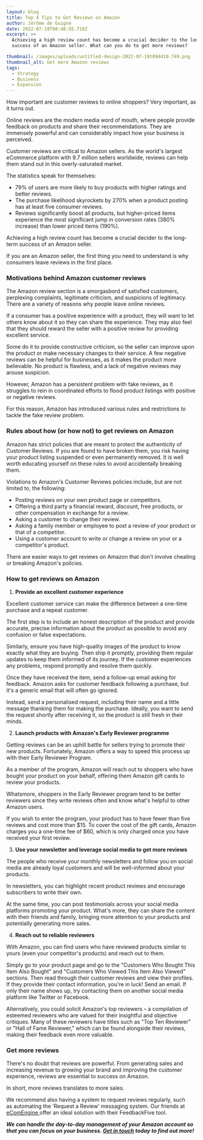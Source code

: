 ```yaml
---
layout: blog
title: Top 4 Tips to Get Reviews on Amazon
author: Jérôme de Guigné
date: 2022-07-19T08:48:55.716Z
excerpt: >+
  Achieving a high review count has become a crucial decider to the long-term
  success of an Amazon seller. What can you do to get more reviews?

thumbnail: /images/uploads/untitled-design-2022-07-19t094410.749.png
thumbnail_alt: Get more Amazon reviews
tags:
  - Strategy
  - Business
  - Expansion
---
```

<!--StartFragment-->

How important are customer reviews to online shoppers? Very important, as it turns out.

Online reviews are the modern media word of mouth, where people provide feedback on products and share their recommendations. They are immensely powerful and can considerably impact how your business is perceived. 

Customer reviews are critical to Amazon sellers. As the world's largest eCommerce platform with 9.7 million sellers worldwide, reviews can help them stand out in this overly-saturated market. 

The statistics speak for themselves:

* 79% of users are more likely to buy products with higher ratings and better reviews.
* The purchase likelihood skyrockets by 270% when a product posting has at least five consumer reviews.
* Reviews significantly boost all products, but higher-priced items experience the most significant jump in conversion rates (380% increase) than lower priced items (190%).

Achieving a high review count has become a crucial decider to the long-term success of an Amazon seller. 

If you are an Amazon seller, the first thing you need to understand is why consumers leave reviews in the first place.

### Motivations behind Amazon customer reviews

The Amazon review section is a smorgasbord of satisfied customers, perplexing complaints, legitimate criticism, and suspicions of legitimacy. There are a variety of reasons why people leave online reviews.

If a consumer has a positive experience with a product, they will want to let others know about it so they can share the experience. They may also feel that they should reward the seller with a positive review for providing excellent service.

Some do it to provide constructive criticism, so the seller can improve upon the product or make necessary changes to their service. A few negative reviews can be helpful for businesses, as it makes the product more believable. No product is flawless, and a lack of negative reviews may arouse suspicion.

However, Amazon has a persistent problem with fake reviews, as it struggles to rein in coordinated efforts to flood product listings with positive or negative reviews.

For this reason, Amazon has introduced various rules and restrictions to tackle the fake review problem.

### Rules about how (or how not) to get reviews on Amazon

Amazon has strict policies that are meant to protect the authenticity of Customer Reviews. If you are found to have broken them, you risk having your product listing suspended or even permanently removed. It is well worth educating yourself on these rules to avoid accidentally breaking them.

Violations to Amazon's Customer Reviews policies include, but are not limited to, the following:

* Posting reviews on your own product page or competitors.
* Offering a third party a financial reward, discount, free products, or other compensation in exchange for a review.
* Asking a customer to change their review. 
* Asking a family member or employee to post a review of your product or that of a competitor.
* Using a customer account to write or change a review on your or a competitor's product.

There are easier ways to get reviews on Amazon that don't involve cheating or breaking Amazon's policies.

### How to get reviews on Amazon

1. **Provide an excellent customer experience**

Excellent customer service can make the difference between a one-time purchase and a repeat customer.

The first step is to include an honest description of the product and provide accurate, precise information about the product as possible to avoid any confusion or false expectations. 

Similarly, ensure you have high-quality images of the product to know exactly what they are buying. Then ship it promptly, providing them regular updates to keep them informed of its journey. If the customer experiences any problems, respond promptly and resolve them quickly. 

Once they have received the item, send a follow-up email asking for feedback. Amazon asks for customer feedback following a purchase, but it's a generic email that will often go ignored. 

Instead, send a personalised request, including their name and a little message thanking them for making the purchase. Ideally, you want to send the request shortly after receiving it, so the product is still fresh in their minds.

2. **Launch products with Amazon's Early Reviewer programme**

Getting reviews can be an uphill battle for sellers trying to promote their new products. Fortunately, Amazon offers a way to speed this process up with their Early Reviewer Program.

As a member of the program, Amazon will reach out to shoppers who have bought your product on your behalf, offering them Amazon gift cards to review your products.

Whatsmore, shoppers in the Early Reviewer program tend to be better reviewers since they write reviews often and know what's helpful to other Amazon users. 

If you wish to enter the program, your product has to have fewer than five reviews and cost more than $15. To cover the cost of the gift cards, Amazon charges you a one-time fee of $60, which is only charged once you have received your first review.

3. **Use your newsletter and leverage social media to get more reviews**

The people who receive your monthly newsletters and follow you on social media are already loyal customers and will be well-informed about your products. 

In newsletters, you can highlight recent product reviews and encourage subscribers to write their own. 

At the same time, you can post testimonials across your social media platforms promoting your product. What's more, they can share the content with their friends and family, bringing more attention to your products and potentially generating more sales. 

4. **Reach out to reliable reviewers**

With Amazon, you can find users who have reviewed products similar to yours (even your competitor's products) and reach out to them.

Simply go to your product page and go to the "Customers Who Bought This Item Also Bought" and "Customers Who Viewed This Item Also Viewed" sections. Then read through their customer reviews and view their profiles. If they provide their contact information, you're in luck! Send an email. If only their name shows up, try contacting them on another social media platform like Twitter or Facebook.

Alternatively, you could solicit Amazon's top reviewers – a compilation of esteemed reviewers who are valued for their insightful and objective critiques. Many of these reviewers have titles such as "Top Ten Reviewer" or "Hall of Fame Reviewer," which can be found alongside their reviews, making their feedback even more valuable. 

### Get more reviews

There's no doubt that reviews are powerful. From generating sales and increasing revenue to growing your brand and improving the customer experience, reviews are essential to success on Amazon. 

In short, more reviews translates to more sales. 

We recommend also having a system to request reviews regularly, such as [](https://www.ecomengine.com/blog/automate-amazon-request-review)automating the ‘Request a Review’ messaging system. Our friends at [eComEngine ](https://www.ecomengine.com/)offer an ideal solution with their FeedbackFive tool.

***We can handle the day-to-day management of your Amazon account so that you can focus on your business. [Get in touch](https://e-comas.com/contact.html) today to find out more!***

<!--EndFragment-->